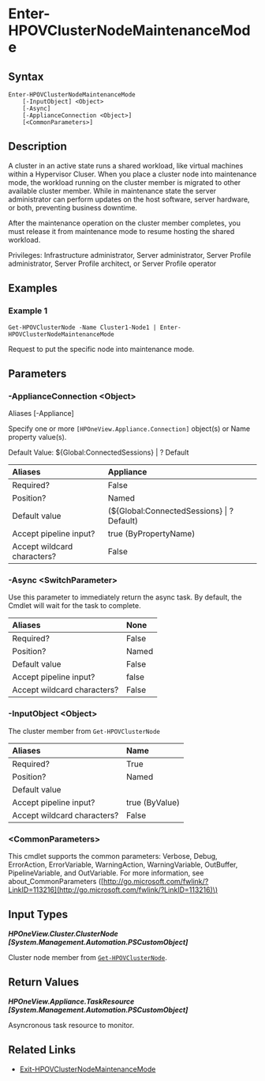 ﻿---
description: Request a cluster node member to enter maintenance mode.
---

# Enter-HPOVClusterNodeMaintenanceMode

## Syntax

```text
Enter-HPOVClusterNodeMaintenanceMode
    [-InputObject] <Object>
    [-Async]
    [-ApplianceConnection <Object>]
    [<CommonParameters>]
```

## Description

A cluster in an active state runs a shared workload, like virtual machines within a Hypervisor Cluser. When you place a cluster node into maintenance mode, the workload running on the cluster member is migrated to other available cluster member.  While in maintenance state the server administrator can perform updates on the host software, server hardware, or both, preventing business downtime.

After the maintenance operation on the cluster member completes, you must release it from maintenance mode to resume hosting the shared workload.

Privileges: Infrastructure administrator, Server administrator, Server Profile administrator, Server Profile architect, or Server Profile operator

## Examples

###  Example 1 

```text
Get-HPOVClusterNode -Name Cluster1-Node1 | Enter-HPOVClusterNodeMaintenanceMode

```

Request to put the specific node into maintenance mode.

## Parameters

### -ApplianceConnection &lt;Object&gt;

Aliases [-Appliance]

Specify one or more `[HPOneView.Appliance.Connection]` object(s) or Name property value(s).

Default Value: ${Global:ConnectedSessions} | ? Default

| Aliases | Appliance |
| :--- | :--- |
| Required? | False |
| Position? | Named |
| Default value | (${Global:ConnectedSessions} &vert; ? Default) |
| Accept pipeline input? | true (ByPropertyName) |
| Accept wildcard characters? | False |

### -Async &lt;SwitchParameter&gt;

Use this parameter to immediately return the async task.  By default, the Cmdlet will wait for the task to complete.

| Aliases | None |
| :--- | :--- |
| Required? | False |
| Position? | Named |
| Default value | False |
| Accept pipeline input? | false |
| Accept wildcard characters? | False |

### -InputObject &lt;Object&gt;

The cluster member from `Get-HPOVClusterNode`

| Aliases | Name |
| :--- | :--- |
| Required? | True |
| Position? | Named |
| Default value |  |
| Accept pipeline input? | true (ByValue) |
| Accept wildcard characters? | False |

### &lt;CommonParameters&gt;

This cmdlet supports the common parameters: Verbose, Debug, ErrorAction, ErrorVariable, WarningAction, WarningVariable, OutBuffer, PipelineVariable, and OutVariable. For more information, see about\_CommonParameters \([http://go.microsoft.com/fwlink/?LinkID=113216](http://go.microsoft.com/fwlink/?LinkID=113216)\)

## Input Types

_**HPOneView.Cluster.ClusterNode [System.Management.Automation.PSCustomObject]**_

Cluster node member from [`Get-HPOVClusterNode`](get-hpovclusternode.md).

## Return Values

_**HPOneView.Appliance.TaskResource [System.Management.Automation.PSCustomObject]**_

Asyncronous task resource to monitor.


## Related Links

* [Exit-HPOVClusterNodeMaintenanceMode](exit-hpovclusternodemaintenancemode.md)
